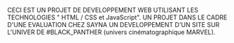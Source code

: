 CECI EST UN PROJET DE DEVELOPPEMENT WEB UTILISANT LES TECHNOLOGIES " HTML / CSS et JavaScript". 
UN PROJET DANS LE CADRE D'UNE EVALUATION CHEZ SAYNA UN DEVELOPPEMENT D'UN SITE SUR L'UNIVER DE #BLACK_PANTHER (univers cinématographique MARVEL).